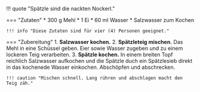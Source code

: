 !!! quote "Spätzle sind die nackten Nockerl."

=== "Zutaten"
    * 300 g Mehl
    * 1 Ei
    * 60 ml Wasser
    * Salzwasser zum Kochen

    !!! info "Diese Zutaten sind für vier (4) Personen geeignet."

=== "Zubereitung"
    1. **Salzwasser kochen.**
    2. **Spätzleteig mischen.** Das Mehl in eine Schüssel geben. Eier sowie Wasser zugeben und zu einem lockeren Teig verarbeiten.
    3. **Spätzle kochen.** In einem breiten Topf reichlich Salzwasser aufkochen und die Spätzle duch ein Spätzlesieb direkt in das kochenede Wasser einkochen. Abschöpfen und abschrecken.

    !!! caution "Mischen schnell. Lang rühren und abschlagen macht den Teig zäh."

[^bitterman]:
    {{ cite.bitterman_die_österreichische_küche }}
    188.
[^müller_walser]:
    {{ cite.müller_walser_mein_erstes_kochbuch }}
    33.
